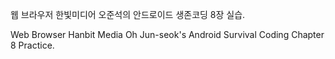 웹 브라우저 한빛미디어 오준석의 안드로이드 생존코딩 8장 실습.

Web Browser Hanbit Media Oh Jun-seok's Android Survival Coding Chapter 8 Practice.
